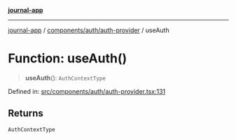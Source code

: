 [**journal-app**](../../../../README.md)

***

[journal-app](../../../../modules.md) / [components/auth/auth-provider](../README.md) / useAuth

# Function: useAuth()

> **useAuth**(): `AuthContextType`

Defined in: [src/components/auth/auth-provider.tsx:131](https://github.com/FullStackExam/shamiri-journaling/blob/2429a79bf524ec1d1bc42e8c42aa2b20457e1d23/src/components/auth/auth-provider.tsx#L131)

## Returns

`AuthContextType`
